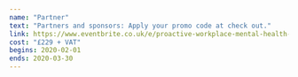 ```yaml
---
name: "Partner"
text: "Partners and sponsors: Apply your promo code at check out."
link: https://www.eventbrite.co.uk/e/proactive-workplace-mental-health-summit-2020-tickets-83636875145
cost: "£229 + VAT"
begins: 2020-02-01
ends: 2020-03-30
---
```

